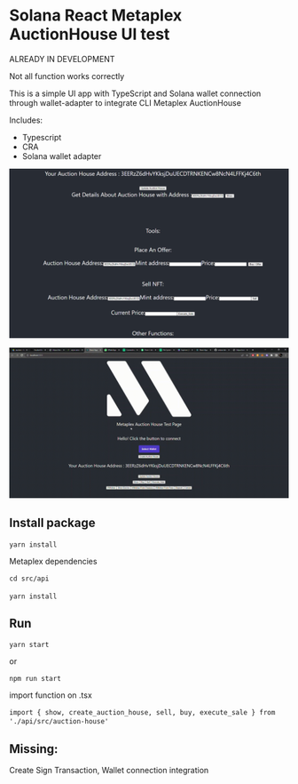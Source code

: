 # Solana React Metaplex AuctionHouse UI test

ALREADY IN DEVELOPMENT

Not all function works correctly

This is a simple UI app with TypeScript and Solana wallet connection through wallet-adapter to integrate CLI Metaplex AuctionHouse

Includes:

- Typescript
- CRA
- Solana wallet adapter

![alt text](https://github.com/3dvolt/Metaplex-AutionHouse-UI/blob/main/img/Screenshot%202022-05-09%20165726.png)

![alt text](https://github.com/3dvolt/Metaplex-AutionHouse-UI/blob/main/img/video_demo.gif)


## Install package

```
yarn install
```

Metaplex dependencies

```
cd src/api

yarn install
``` 

## Run

```
yarn start
```

or

```
npm run start
```

import function on .tsx

```
import { show, create_auction_house, sell, buy, execute_sale } from './api/src/auction-house'
```


## Missing:

Create Sign Transaction, Wallet connection integration

